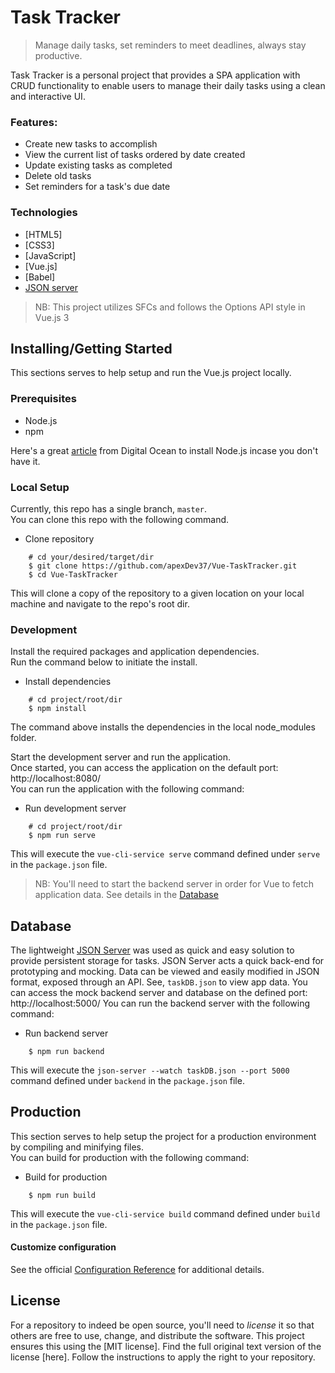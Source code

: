 # Task Tracker
> Manage daily tasks, set reminders to meet deadlines, always stay productive.

Task Tracker is a personal project that provides a SPA application with CRUD functionality to enable users 
to manage their daily tasks using a clean and interactive UI.

### Features:
- Create new tasks to accomplish
- View the current list of tasks ordered by date created
- Update existing tasks as completed
- Delete old tasks
- Set reminders for a task's due date

### Technologies
- [HTML5]
- [CSS3]
- [JavaScript]
- [Vue.js]
- [Babel]
- [JSON server]

> NB: This project utilizes SFCs and follows the Options API style in Vue.js 3  

## Installing/Getting Started
This sections serves to help setup and run the Vue.js project locally.  

### Prerequisites
- Node.js
- npm

Here's a great [article] from Digital Ocean to install Node.js incase you don't have it. 


### Local Setup
Currently, this repo has a single branch, `master`.  
You can clone this repo with the following command.

- Clone repository
``` shell
    # cd your/desired/target/dir
    $ git clone https://github.com/apexDev37/Vue-TaskTracker.git
    $ cd Vue-TaskTracker
```

This will clone a copy of the repository to a given location on your local machine and navigate to the repo's root dir.

### Development
Install the required packages and application dependencies.  
Run the command below to initiate the install.

- Install dependencies
``` shell
    # cd project/root/dir
    $ npm install
```

The command above installs the dependencies in the local node_modules folder.

Start the development server and run the application.  
Once started, you can access the application on the default port: http://localhost:8080/  
You can run the application with the following command:

- Run development server
``` shell
    # cd project/root/dir
    $ npm run serve
```

This will execute the `vue-cli-service serve` command defined under `serve` in the `package.json` file.

> NB: You'll need to start the backend server in order for Vue to fetch application data. See details in the [Database](#database)

## Database
The lightweight [JSON Server] was used as quick and easy solution to provide persistent storage for tasks. JSON Server acts a quick back-end for prototyping and mocking. Data can be viewed and easily modified in JSON format, exposed through an API. See, `taskDB.json` to view app data. You can access the mock backend server and database on the defined port: http://localhost:5000/
You can run the backend server with the following command:

- Run backend server
``` shell
    $ npm run backend
```

This will execute the `json-server --watch taskDB.json --port 5000` command defined under `backend` in the `package.json` file.

## Production
This section serves to help setup the project for a production environment by compiling and minifying files.  
You can build for production with the following command:

- Build for production
``` shell
    $ npm run build
```

This will execute the `vue-cli-service build` command defined under `build` in the `package.json` file.

#### Customize configuration
See the official [Configuration Reference] for additional details.

## License
For a repository to indeed be open source, you'll need to _license_ it so that others are free to use, change, and distribute the software. This project ensures this using the [MIT license]. 
Find the full original text version of the license [here]. Follow the 
instructions to apply the right to your repository.


[//]: # (These are reference links used in the body of this note and get stripped out when the markdown processor does 
its job. There is no need to format nicely because it shouldn't be seen. 
Thanks SO - http://stackoverflow.com/questions/4823468/store-comments-in-markdown-syntax)

[article]: <https://www.digitalocean.com/community/tutorial_series/how-to-install-node-js-and-create-a-local-development-environment>
[JSON Server]: <https://www.npmjs.com/package/json-server>
[Configuration Reference]: <https://cli.vuejs.org/config/>
